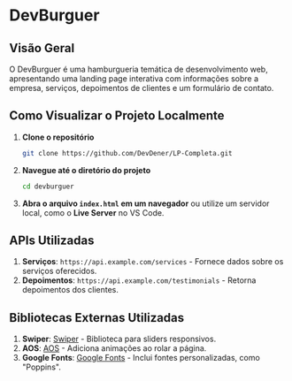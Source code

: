 # DevBurguer

## Visão Geral
O DevBurguer é uma hamburgueria temática de desenvolvimento web, apresentando uma landing page interativa com informações sobre a empresa, serviços, depoimentos de clientes e um formulário de contato.

## Como Visualizar o Projeto Localmente

1. **Clone o repositório**
   ```bash
   git clone https://github.com/DevDener/LP-Completa.git
   ```

2. **Navegue até o diretório do projeto**
   ```bash
   cd devburguer
   ```

3. **Abra o arquivo `index.html` em um navegador** ou utilize um servidor local, como o **Live Server** no VS Code.

## APIs Utilizadas

1. **Serviços**: `https://api.example.com/services` - Fornece dados sobre os serviços oferecidos.
2. **Depoimentos**: `https://api.example.com/testimonials` - Retorna depoimentos dos clientes.

## Bibliotecas Externas Utilizadas

1. **Swiper**: [Swiper](https://swiperjs.com/) - Biblioteca para sliders responsivos.
2. **AOS**: [AOS](https://michalsnik.github.io/aos/) - Adiciona animações ao rolar a página.
3. **Google Fonts**: [Google Fonts](https://fonts.google.com/) - Inclui fontes personalizadas, como "Poppins".
